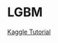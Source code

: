 # LGBM

[Kaggle Tutorial](https://www.kaggle.com/code/prashant111/lightgbm-classifier-in-python/notebook)

